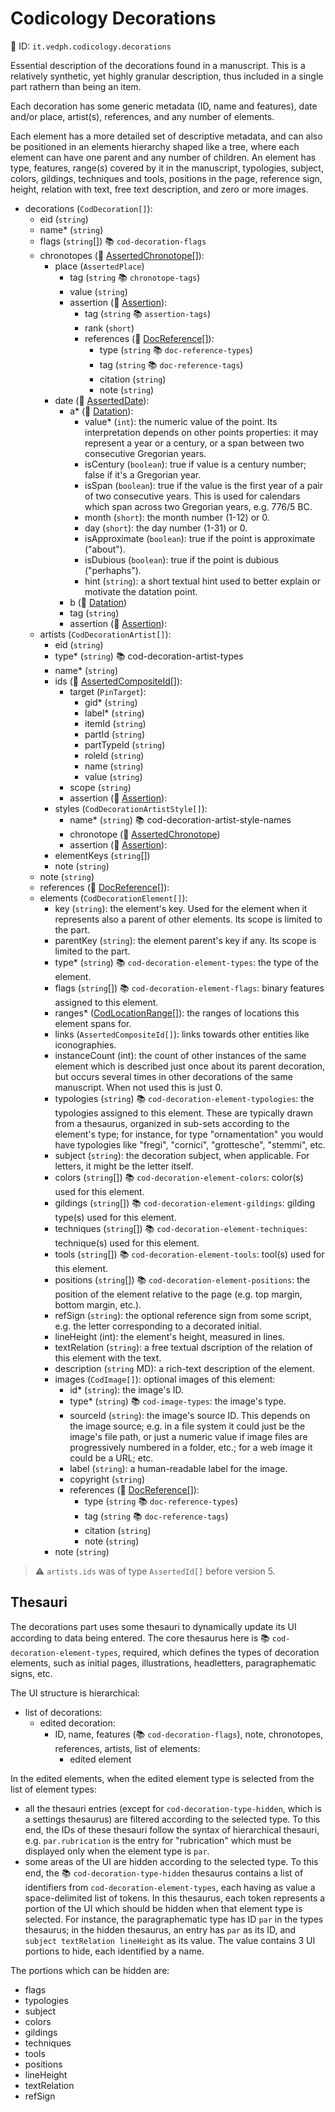 # Codicology Decorations

🔑 ID: `it.vedph.codicology.decorations`

Essential description of the decorations found in a manuscript. This is a relatively synthetic, yet highly granular description, thus included in a single part rathern than being an item.

Each decoration has some generic metadata (ID, name and features), date and/or place, artist(s), references, and any number of elements.

Each element has a more detailed set of descriptive metadata, and can also be positioned in an elements hierarchy shaped like a tree, where each element can have one parent and any number of children. An element has type, features, range(s) covered by it in the manuscript, typologies, subject, colors, gildings, techniques and tools, positions in the page, reference sign, height, relation with text, free text description, and zero or more images.

- decorations (`CodDecoration[]`):
  - eid (`string`)
  - name\* (`string`)
  - flags (`string`[]) 📚 `cod-decoration-flags`
  - chronotopes (🧱 [AssertedChronotope[]](https://github.com/vedph/cadmus-bricks/blob/master/docs/asserted-chronotope.md)):
    - place (`AssertedPlace`)
      - tag (`string` 📚 `chronotope-tags`)
      - value (`string`)
      - assertion (🧱 [Assertion](https://github.com/vedph/cadmus-bricks/blob/master/docs/assertion.md)):
        - tag (`string` 📚 `assertion-tags`)
        - rank (`short`)
        - references (🧱 [DocReference[]](https://github.com/vedph/cadmus-bricks/blob/master/docs/doc-reference.md)):
          - type (`string` 📚 `doc-reference-types`)
          - tag (`string` 📚 `doc-reference-tags`)
          - citation (`string`)
          - note (`string`)
    - date (🧱 [AssertedDate](https://github.com/vedph/cadmus-bricks/blob/master/docs/asserted-date.md)):
      - a* (🧱 [Datation](https://github.com/vedph/cadmus-bricks/blob/master/docs/datation.md)):
        - value* (`int`): the numeric value of the point. Its interpretation depends on other points properties: it may represent a year or a century, or a span between two consecutive Gregorian years.
        - isCentury (`boolean`): true if value is a century number; false if it's a Gregorian year.
        - isSpan (`boolean`): true if the value is the first year of a pair of two consecutive years. This is used for calendars which span across two Gregorian years, e.g. 776/5 BC.
        - month (`short`): the month number (1-12) or 0.
        - day (`short`): the day number (1-31) or 0.
        - isApproximate (`boolean`): true if the point is approximate ("about").
        - isDubious (`boolean`): true if the point is dubious ("perhaphs").
        - hint (`string`): a short textual hint used to better explain or motivate the datation point.
      - b (🧱 [Datation](https://github.com/vedph/cadmus-bricks/blob/master/docs/datation.md))
      - tag (`string`)
      - assertion (🧱 [Assertion](https://github.com/vedph/cadmus-bricks/blob/master/docs/assertion.md)):
  - artists (`CodDecorationArtist[]`):
    - eid (`string`)
    - type\* (`string`) 📚 cod-decoration-artist-types
    - name\* (`string`)
    - ids (🧱 [AssertedCompositeId[]](https://github.com/vedph/cadmus-bricks/blob/master/docs/asserted-composite-id.md)):
      - target (`PinTarget`):
        - gid\* (`string`)
        - label\* (`string`)
        - itemId (`string`)
        - partId (`string`)
        - partTypeId (`string`)
        - roleId (`string`)
        - name (`string`)
        - value (`string`)
      - scope (`string`)
      - assertion (🧱 [Assertion](https://github.com/vedph/cadmus-bricks/blob/master/docs/assertion.md)):
    - styles (`CodDecorationArtistStyle[]`):
      - name\* (`string`) 📚 cod-decoration-artist-style-names
      - chronotope (🧱 [AssertedChronotope](https://github.com/vedph/cadmus-bricks/blob/master/docs/asserted-chronotope.md))
      - assertion (🧱 [Assertion](https://github.com/vedph/cadmus-bricks/blob/master/docs/assertion.md)):
    - elementKeys (`string`[])
    - note (`string`)
  - note (`string`)
  - references (🧱 [DocReference[]](https://github.com/vedph/cadmus-bricks/blob/master/docs/doc-reference.md)):
  - elements (`CodDecorationElement[]`):
    - key (`string`): the element's key. Used for the element when it represents also a parent of other elements. Its scope is limited to the part.
    - parentKey (`string`): the element parent's key if any. Its scope is limited to the part.
    - type\* (`string`) 📚 `cod-decoration-element-types`: the type of the element.
    - flags (`string`[]) 📚 `cod-decoration-element-flags`: binary features assigned to this element.
    - ranges\* ([CodLocationRange[]](cod-location-range.md)): the ranges of locations this element spans for.
    - links (`AssertedCompositeId[]`): links towards other entities like iconographies.
    - instanceCount (int): the count of other instances of the same element which is described just once about its parent decoration, but occurs several times in other decorations of the same manuscript. When not used this is just 0.
    - typologies (`string`) 📚 `cod-decoration-element-typologies`: the typologies assigned to this element. These are typically drawn from a thesaurus, organized in sub-sets according to the element's type; for instance, for type "ornamentation" you would have typologies like "fregi", "cornici", "grottesche", "stemmi", etc.
    - subject (`string`): the decoration subject, when applicable. For letters, it might be the letter itself.
    - colors (`string`[]) 📚 `cod-decoration-element-colors`: color(s) used for this element.
    - gildings (`string`[]) 📚 `cod-decoration-element-gildings`: gilding type(s) used for this element.
    - techniques (`string`[]) 📚 `cod-decoration-element-techniques`: technique(s) used for this element.
    - tools (`string`[]) 📚 `cod-decoration-element-tools`: tool(s) used for this element.
    - positions (`string`[]) 📚 `cod-decoration-element-positions`: the position of the element relative to the page (e.g. top margin, bottom margin, etc.).
    - refSign (`string`): the optional reference sign from some script, e.g. the letter corresponding to a decorated initial.
    - lineHeight (int): the element's height, measured in lines.
    - textRelation (`string`): a free textual dscription of the relation of this element with the text.
    - description (`string` MD): a rich-text description of the element.
    - images (`CodImage[]`): optional images of this element:
      - id\* (`string`): the image's ID.
      - type\* (`string`) 📚 `cod-image-types`: the image's type.
      - sourceId (`string`): the image's source ID. This depends on the image source; e.g. in a file system it could just be the image's file path, or just a numeric value if image files are progressively numbered in a folder, etc.; for a web image it could be a URL; etc.
      - label (`string`): a human-readable label for the image.
      - copyright (`string`)
      - references (🧱 [DocReference[]](https://github.com/vedph/cadmus-bricks/blob/master/docs/doc-reference.md)):
        - type (`string` 📚 `doc-reference-types`)
        - tag (`string` 📚 `doc-reference-tags`)
        - citation (`string`)
        - note (`string`)
    - note (`string`)

> ⚠️ `artists.ids` was of type `AssertedId[]` before version 5.

## Thesauri

The decorations part uses some thesauri to dynamically update its UI according to data being entered. The core thesaurus here is 📚 `cod-decoration-element-types`, required, which defines the types of decoration elements, such as initial pages, illustrations, headletters, paragraphematic signs, etc.

The UI structure is hierarchical:

- list of decorations:
  - edited decoration:
    - ID, name, features (📚 `cod-decoration-flags`), note, chronotopes, references, artists, list of elements:
      - edited element

In the edited elements, when the edited element type is selected from the list of element types:

- all the thesauri entries (except for `cod-decoration-type-hidden`, which is a settings thesaurus) are filtered according to the selected type. To this end, the IDs of these thesauri follow the syntax of hierarchical thesauri, e.g. `par.rubrication` is the entry for "rubrication" which must be displayed only when the element type is `par`.
- some areas of the UI are hidden according to the selected type. To this end, the 📚 `cod-decoration-type-hidden` thesaurus contains a list of identifiers from `cod-decoration-element-types`, each having as value a space-delimited list of tokens. In this thesaurus, each token represents a portion of the UI which should be hidden when that element type is selected. For instance, the paragraphematic type has ID `par` in the types thesaurus; in the hidden thesaurus, an entry has `par` as its ID, and `subject textRelation lineHeight` as its value. The value contains 3 UI portions to hide, each identified by a name.

The portions which can be hidden are:

- flags
- typologies
- subject
- colors
- gildings
- techniques
- tools
- positions
- lineHeight
- textRelation
- refSign
